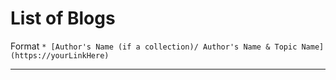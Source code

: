 # List of Blogs
Format `* [Author's Name (if a collection)/ Author's Name & Topic Name](https://yourLinkHere)` 

---